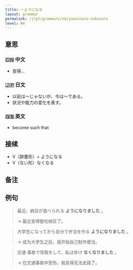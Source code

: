 ```yaml
---
title: 〜ようになる
layout: grammar
permalink: /jlpt/grammars/n4/youninaru-nakunaru
level: N4
---
```


## 意思

### 🇨🇳 中文

- 变得...

### 🇯🇵 日文

- 以前は〜じゃないが、今は〜である。
- 状況や能力の変化を表す。

### 🇬🇧 英文

- become such that

## 接续

- V（辞書形）+ ようになる
- V（ない形）なくなる

## 备注


## 例句

> 最近、納豆が食べられる **ようになりました** 。
>
> → 最近变得能吃纳豆了。

> 大学生になってから自分で弁当を作る **ようになりました** 。
>
> → 成为大学生之后，我开始自己制作便当。

> 交通 事故で怪我をして、私は歩け **なくなりました** 。
>
> → 在交通事故中受伤，我变得无法走路了。

